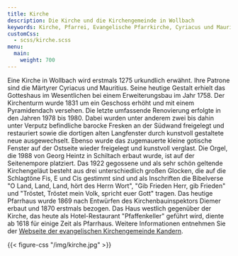 ```yaml
---
title: Kirche
description: Die Kirche und die Kirchengemeinde in Wollbach
keywords: Kirche, Pfarrei, Evangelische Pfarrkirche, Cyriacus und Mauritius, Pfarrhaus
customCss:
  - scss/kirche.scss 
menu:
  main:
    weight: 700
---
```


Eine Kirche in Wollbach wird erstmals 1275 urkundlich erwähnt. Ihre Patrone
sind die Märtyrer Cyriacus und Mauritius. Seine heutige Gestalt erhielt das
Gotteshaus im Wesentlichen bei einem Erweiterungsbau im Jahr 1758. Der
Kirchenturm wurde 1831 um ein Geschoss erhöht und mit einem Pyramidendach
versehen. Die letzte umfassende Renovierung erfolgte in den Jahren 1978
bis 1980. Dabei wurden unter anderem zwei bis dahin unter Verputz befindliche
barocke Fresken an der Südwand freigelegt und restauriert sowie die
dortigen alten Langfenster durch kunstvoll gestaltete neue ausgewechselt.
Ebenso wurde das zugemauerte kleine gotische Fenster auf der Ostseite
wieder freigelegt und kunstvoll verglast. Die Orgel, die 1988 von Georg
Heintz in Schiltach erbaut wurde, ist auf der Seitenempore platziert. Das 1922
gegossene und als sehr schön geltende Kirchengeläut besteht aus drei
unterschiedlich großen Glocken, die auf die Schlagtöne Fis, E und Cis
gestimmt sind und als Inschriften die Bibelverse "O Land, Land, Land, hört
des Herrn Wort", "Gib Frieden Herr, gib Frieden" und "Tröstet, Tröstet mein
Volk, spricht euer Gott" tragen. Das heutige Pfarrhaus wurde 1869 nach
Entwürfen des Kirchenbauinspektors Diemer erbaut und 1870 erstmals bezogen.
Das Haus westlich gegenüber der Kirche, das heute als Hotel-Restaurant
"Pfaffenkeller" geführt wird, diente ab 1618 für einige Zeit als
Pfarrhaus. Weitere Informationen entnehmen Sie der [Webseite der evangelischen
Kirchengemeinde Kandern](http://www.ekikandern.de/).

{{< figure-css "/img/kirche.jpg" >}}
